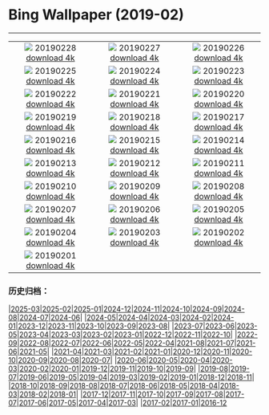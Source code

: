 # Bing Wallpaper (2019-02)
**************
| | | |
|:-:|:-:|:-:|
| ![](https://www.bing.com/az/hprichbg/rb/HZMB_EN-US5552546476_1920x1080.jpg) 20190228 [download 4k](https://www.bing.com/az/hprichbg/rb/HZMB_EN-US5552546476_UHD.jpg) | ![](https://www.bing.com/az/hprichbg/rb/PolarBearDay_EN-US4843695148_1920x1080.jpg) 20190227 [download 4k](https://www.bing.com/az/hprichbg/rb/PolarBearDay_EN-US4843695148_UHD.jpg) | ![](https://www.bing.com/az/hprichbg/rb/WinterGrand_EN-US4797319119_1920x1080.jpg) 20190226 [download 4k](https://www.bing.com/az/hprichbg/rb/WinterGrand_EN-US4797319119_UHD.jpg) |
| ![](https://www.bing.com/az/hprichbg/rb/CumulusCaribbean_EN-US4741959519_1920x1080.jpg) 20190225 [download 4k](https://www.bing.com/az/hprichbg/rb/CumulusCaribbean_EN-US4741959519_UHD.jpg) | ![](https://www.bing.com/th?id=OHR.OldTownTallinn_EN-US4682886396_1920x1080.jpg) 20190224 [download 4k](https://www.bing.com/th?id=OHR.OldTownTallinn_EN-US4682886396_UHD.jpg) | ![](https://www.bing.com/az/hprichbg/rb/ChamonixWalkway_EN-US4624018055_1920x1080.jpg) 20190223 [download 4k](https://www.bing.com/az/hprichbg/rb/ChamonixWalkway_EN-US4624018055_UHD.jpg) |
| ![](https://www.bing.com/az/hprichbg/rb/PlatteRiver_EN-US4569107551_1920x1080.jpg) 20190222 [download 4k](https://www.bing.com/az/hprichbg/rb/PlatteRiver_EN-US4569107551_UHD.jpg) | ![](https://www.bing.com/az/hprichbg/rb/BathBach_EN-US4522882386_1920x1080.jpg) 20190221 [download 4k](https://www.bing.com/az/hprichbg/rb/BathBach_EN-US4522882386_UHD.jpg) | ![](https://www.bing.com/az/hprichbg/rb/RavenWolf_EN-US4433795745_1920x1080.jpg) 20190220 [download 4k](https://www.bing.com/az/hprichbg/rb/RavenWolf_EN-US4433795745_UHD.jpg) |
| ![](https://www.bing.com/az/hprichbg/rb/PingxiSky_EN-US4395773279_1920x1080.jpg) 20190219 [download 4k](https://www.bing.com/az/hprichbg/rb/PingxiSky_EN-US4395773279_UHD.jpg) | ![](https://www.bing.com/az/hprichbg/rb/StitchedPrez_EN-US4340462131_1920x1080.jpg) 20190218 [download 4k](https://www.bing.com/az/hprichbg/rb/StitchedPrez_EN-US4340462131_UHD.jpg) | ![](https://www.bing.com/az/hprichbg/rb/GBBC_EN-US4296150851_1920x1080.jpg) 20190217 [download 4k](https://www.bing.com/az/hprichbg/rb/GBBC_EN-US4296150851_UHD.jpg) |
| ![](https://www.bing.com/az/hprichbg/rb/PangolinDay_EN-US4234282940_1920x1080.jpg) 20190216 [download 4k](https://www.bing.com/az/hprichbg/rb/PangolinDay_EN-US4234282940_UHD.jpg) | ![](https://www.bing.com/az/hprichbg/rb/Kamakura_EN-US1906621758_1920x1080.jpg) 20190215 [download 4k](https://www.bing.com/az/hprichbg/rb/Kamakura_EN-US1906621758_UHD.jpg) | ![](https://www.bing.com/az/hprichbg/rb/HeartCranes_EN-US4166665260_1920x1080.jpg) 20190214 [download 4k](https://www.bing.com/az/hprichbg/rb/HeartCranes_EN-US4166665260_UHD.jpg) |
| ![](https://www.bing.com/az/hprichbg/rb/BeatlesAshram_EN-US4100734529_1920x1080.jpg) 20190213 [download 4k](https://www.bing.com/az/hprichbg/rb/BeatlesAshram_EN-US4100734529_UHD.jpg) | ![](https://www.bing.com/az/hprichbg/rb/UFOMuseum_EN-US4040829577_1920x1080.jpg) 20190212 [download 4k](https://www.bing.com/az/hprichbg/rb/UFOMuseum_EN-US4040829577_UHD.jpg) | ![](https://www.bing.com/az/hprichbg/rb/KomondorKennel_EN-US3977560112_1920x1080.jpg) 20190211 [download 4k](https://www.bing.com/az/hprichbg/rb/KomondorKennel_EN-US3977560112_UHD.jpg) |
| ![](https://www.bing.com/az/hprichbg/rb/StylusGroove_EN-US3894393576_1920x1080.jpg) 20190210 [download 4k](https://www.bing.com/az/hprichbg/rb/StylusGroove_EN-US3894393576_UHD.jpg) | ![](https://www.bing.com/az/hprichbg/rb/AlmondOrchard_EN-US3748776057_1920x1080.jpg) 20190209 [download 4k](https://www.bing.com/az/hprichbg/rb/AlmondOrchard_EN-US3748776057_UHD.jpg) | ![](https://www.bing.com/az/hprichbg/rb/YNPFirefall_EN-US3687518557_1920x1080.jpg) 20190208 [download 4k](https://www.bing.com/az/hprichbg/rb/YNPFirefall_EN-US3687518557_UHD.jpg) |
| ![](https://www.bing.com/az/hprichbg/rb/Misotsuchi_EN-US3565171827_1920x1080.jpg) 20190207 [download 4k](https://www.bing.com/az/hprichbg/rb/Misotsuchi_EN-US3565171827_UHD.jpg) | ![](https://www.bing.com/az/hprichbg/rb/Punakaiki_EN-US3494641151_1920x1080.jpg) 20190206 [download 4k](https://www.bing.com/az/hprichbg/rb/Punakaiki_EN-US3494641151_UHD.jpg) | ![](https://www.bing.com/az/hprichbg/rb/LunarLanterns_EN-US3433755982_1920x1080.jpg) 20190205 [download 4k](https://www.bing.com/az/hprichbg/rb/LunarLanterns_EN-US3433755982_UHD.jpg) |
| ![](https://www.bing.com/az/hprichbg/rb/RosaParks_EN-US3305378721_1920x1080.jpg) 20190204 [download 4k](https://www.bing.com/az/hprichbg/rb/RosaParks_EN-US3305378721_UHD.jpg) | ![](https://www.bing.com/az/hprichbg/rb/JapanCrane_EN-US3184238455_1920x1080.jpg) 20190203 [download 4k](https://www.bing.com/az/hprichbg/rb/JapanCrane_EN-US3184238455_UHD.jpg) | ![](https://www.bing.com/az/hprichbg/rb/HoaryMarmot_EN-US3130702758_1920x1080.jpg) 20190202 [download 4k](https://www.bing.com/az/hprichbg/rb/HoaryMarmot_EN-US3130702758_UHD.jpg) |
| ![](https://www.bing.com/az/hprichbg/rb/MigrationDance_EN-US2906909257_1920x1080.jpg) 20190201 [download 4k](https://www.bing.com/az/hprichbg/rb/MigrationDance_EN-US2906909257_UHD.jpg) |  |  |

### 历史归档：

|[2025-03](/../2025-03/2025-03.md)|[2025-02](/../2025-02/2025-02.md)|[2025-01](/../2025-01/2025-01.md)|[2024-12](/../2024-12/2024-12.md)|[2024-11](/../2024-11/2024-11.md)|[2024-10](/../2024-10/2024-10.md)|[2024-09](/../2024-09/2024-09.md)|[2024-08](/../2024-08/2024-08.md)|[2024-07](/../2024-07/2024-07.md)|[2024-06](/../2024-06/2024-06.md)|
|[2024-05](/../2024-05/2024-05.md)|[2024-04](/../2024-04/2024-04.md)|[2024-03](/../2024-03/2024-03.md)|[2024-02](/../2024-02/2024-02.md)|[2024-01](/../2024-01/2024-01.md)|[2023-12](/../2023-12/2023-12.md)|[2023-11](/../2023-11/2023-11.md)|[2023-10](/../2023-10/2023-10.md)|[2023-09](/../2023-09/2023-09.md)|[2023-08](/../2023-08/2023-08.md)|
|[2023-07](/../2023-07/2023-07.md)|[2023-06](/../2023-06/2023-06.md)|[2023-05](/../2023-05/2023-05.md)|[2023-04](/../2023-04/2023-04.md)|[2023-03](/../2023-03/2023-03.md)|[2023-02](/../2023-02/2023-02.md)|[2023-01](/../2023-01/2023-01.md)|[2022-12](/../2022-12/2022-12.md)|[2022-11](/../2022-11/2022-11.md)|[2022-10](/../2022-10/2022-10.md)|
|[2022-09](/../2022-09/2022-09.md)|[2022-08](/../2022-08/2022-08.md)|[2022-07](/../2022-07/2022-07.md)|[2022-06](/../2022-06/2022-06.md)|[2022-05](/../2022-05/2022-05.md)|[2022-04](/../2022-04/2022-04.md)|[2021-08](/../2021-08/2021-08.md)|[2021-07](/../2021-07/2021-07.md)|[2021-06](/../2021-06/2021-06.md)|[2021-05](/../2021-05/2021-05.md)|
|[2021-04](/../2021-04/2021-04.md)|[2021-03](/../2021-03/2021-03.md)|[2021-02](/../2021-02/2021-02.md)|[2021-01](/../2021-01/2021-01.md)|[2020-12](/../2020-12/2020-12.md)|[2020-11](/../2020-11/2020-11.md)|[2020-10](/../2020-10/2020-10.md)|[2020-09](/../2020-09/2020-09.md)|[2020-08](/../2020-08/2020-08.md)|[2020-07](/../2020-07/2020-07.md)|
|[2020-06](/../2020-06/2020-06.md)|[2020-05](/../2020-05/2020-05.md)|[2020-04](/../2020-04/2020-04.md)|[2020-03](/../2020-03/2020-03.md)|[2020-02](/../2020-02/2020-02.md)|[2020-01](/../2020-01/2020-01.md)|[2019-12](/../2019-12/2019-12.md)|[2019-11](/../2019-11/2019-11.md)|[2019-10](/../2019-10/2019-10.md)|[2019-09](/../2019-09/2019-09.md)|
|[2019-08](/../2019-08/2019-08.md)|[2019-07](/../2019-07/2019-07.md)|[2019-06](/../2019-06/2019-06.md)|[2019-05](/../2019-05/2019-05.md)|[2019-04](/../2019-04/2019-04.md)|[2019-03](/../2019-03/2019-03.md)|[2019-02](/2019-02.md)|[2019-01](/../2019-01/2019-01.md)|[2018-12](/../2018-12/2018-12.md)|[2018-11](/../2018-11/2018-11.md)|
|[2018-10](/../2018-10/2018-10.md)|[2018-09](/../2018-09/2018-09.md)|[2018-08](/../2018-08/2018-08.md)|[2018-07](/../2018-07/2018-07.md)|[2018-06](/../2018-06/2018-06.md)|[2018-05](/../2018-05/2018-05.md)|[2018-04](/../2018-04/2018-04.md)|[2018-03](/../2018-03/2018-03.md)|[2018-02](/../2018-02/2018-02.md)|[2018-01](/../2018-01/2018-01.md)|
|[2017-12](/../2017-12/2017-12.md)|[2017-11](/../2017-11/2017-11.md)|[2017-10](/../2017-10/2017-10.md)|[2017-09](/../2017-09/2017-09.md)|[2017-08](/../2017-08/2017-08.md)|[2017-07](/../2017-07/2017-07.md)|[2017-06](/../2017-06/2017-06.md)|[2017-05](/../2017-05/2017-05.md)|[2017-04](/../2017-04/2017-04.md)|[2017-03](/../2017-03/2017-03.md)|
|[2017-02](/../2017-02/2017-02.md)|[2017-01](/../2017-01/2017-01.md)|[2016-12](/../2016-12/2016-12.md)